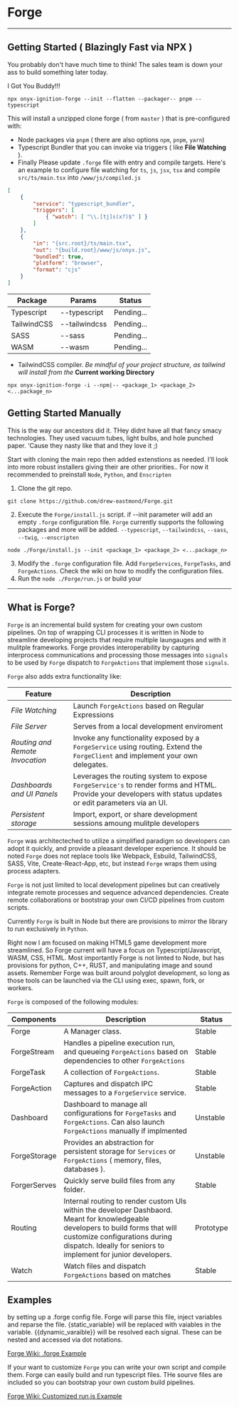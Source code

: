 # Forge
---

## Getting Started ( Blazingly Fast via NPX )

You probably don't have much time to think! The sales team is down your ass to build something later today. 

I Got You Buddy!!!

```
npx onyx-ignition-forge --init --flatten --packager-- pnpm --typescript
```

This will install a unzipped clone forge ( from `master` ) that is pre-configured with:
* Node packages via `pnpm` ( there are also options `npm`, `pnpm`, `yarn`)
* Typescript Bundler that you can invoke via triggers ( like **File Watching** ).
* Finally Please update `.forge` file with entry and compile targets. Here's an example to configure file watching for `ts`, `js`, `jsx`, `tsx` and compile `src/ts/main.tsx` into `/www/js/compiled.js`
```json
[
    {
        "service": "typescript_bundler",
        "triggers": [
            { "watch": [ "\\.[tj]s(x?)$" ] }
        ]
    },
    {
        "in": "{src.root}/ts/main.tsx",
        "out": "{build.root}/www/js/onyx.js",
        "bundled": true,
        "platform": "browser",
        "format": "cjs"
    }
]
```


| Package | Params | Status |
| ------ | ------ | ------ | 
| Typescript | --typescript | Pending... |
| TailwindCSS | --tailwindcss | Pending... |
| SASS | --sass | Pending... |
| WASM | --wasm | Pending... |

* TailwindCSS compiler. *Be mindful of your project structure, as tailwind will install from the* **Current working Directory**

```
npx onyx-ignition-forge -i --npm|-- <package_1> <package_2> <...package_n>
```

## Getting Started Manually
This is the way our ancestors did it. THey didnt have all that fancy smacy technologies. They used vacuum tubes, light bulbs, and hole punched paper. 'Cause they nasty like that and they love it ;)

Start with cloning the main repo then added extenstions as needed. I'll look into more robust installers giving their are other priorities.. For now it recommended to preinstall `Node`, `Python`, and `Enscripten` 

1. Clone the git repo.
```
git clone https://github.com/drew-eastmond/Forge.git
```

2. Execute the `Forge/install.js` script. if --init parameter will add an empty `.forge` configuration file. `Forge` currently supports the following packages and more will be added. `--typescript`,  `--tailwindcss`, `--sass`,  `--twig`,  `--enscripten`

```
node ./Forge/install.js --init <package_1> <package_2> <...package_n>
```

3. Modify the `.forge` configuration file. Add `ForgeServices`, `ForgeTasks`, and `ForgeActions`. Check the wiki on how to modify the configuration files.
4. Run the `node ./Forge/run.js` or build your  

---

## What is Forge? 

`Forge` is an incremental build system for creating your own custom pipelines. On top of wrapping CLI processes it is written in Node to streamline developing projects that require multiple laungauges and with it mulitple frameworks. Forge provides interoperability by capturing interprocess communications and processing those messages into `signals` to be used by `Forge` dispatch to `ForgeActions` that implement those `signals`. 

`Forge` also adds extra functionality like: 

| Feature | Description |
| ------ | ------ |
| *File Watching* | Launch `ForgeActions` based on Regular Expressions |
| *File Server* | Serves from a local development enviroment | 
| *Routing and Remote Invocation* | Invoke any functionality exposed by a `ForgeService` using routing. Extend the `ForgeClient` and implement your own delegates. |
| *Dashboards and UI Panels* | Leverages the routing system to expose `ForgeService's` to render forms and HTML. Provide your developers with status updates or edit parameters via an UI. |
| *Persistent storage* | Import, export, or share development sessions amoung mulitple developers | 

`Forge` was architecteched to utilize a simplified paradigm so developers can adopt it quickly, and provide a pleasant developer experience. It should be noted `Forge` does not replace tools like Webpack, Esbuild, TailwindCSS, SASS, Vite, Create-React-App, etc, but instead `Forge` wraps them using process adapters. 

`Forge` is not just limited to local development pipelines but can creatively integrate remote processes and sequence advanced dependencies. Create remote collaborations or bootstrap your own CI/CD pipelines from custom scripts.

Currently `Forge` is built in Node but there are provisions to mirror the library to run exclusively in `Python`.

Right now l am focused on making HTML5 game development more streamlined. So Forge current will have a focus on Typescript/Javascript, WASM, CSS, HTML. Most importantly Forge is not limted to Node, but has provisions for python, C++, RUST, and manipulating image and sound assets. Remember Forge was built around polyglot development, so long as those tools can be launched via the CLI using exec, spawn, fork, or workers.

`Forge` is composed of the following modules:

| Components | Description | Status |
| ------ | ------ | ----- |
| Forge | A Manager class.  | Stable |
| ForgeStream | Handles a pipeline execution run, and queueing `ForgeActions` based on dependencies to other `ForgeActions` | Stable |
| ForgeTask | A collection of `ForgeActions`. | Stable |
| ForgeAction | Captures and dispatch IPC messages to a `ForgeService` service.  | Stable |
| Dashboard | Dashboard to manage all configurations for `ForgeTasks` and `ForgeActions`. Can also launch `ForgeActions` manually if implmented | Unstable |
| ForgeStorage | Provides an abstraction for persistent storage for `Services` or `ForgeActions` ( memory, files, databases ). | Unstable |
| ForgerServes | Quickly serve build files from any folder. | Stable |
| Routing | Internal routing to render custom UIs within the developer Dashbaord. Meant for knowledgeable developers to build forms that will customize configurations during dispatch. Ideally for seniors to implement for junior developers. | Prototype |
| Watch | Watch files and dispatch `ForgeActions` based on matches | Stable |

## Examples

by setting up a .forge config file. Forge will parse this file, inject variables and reparse the file. {static_variable} will be replaced with vaiables in the variable. {{dynamic_varaible}} will be resolved each signal. These can be nested and accessed via dot notations.


[Forge Wiki: .forge Example](https://github.com/drew-eastmond/Forge/wiki/%22.forge%22-configuration-file)


If your want to customize `Forge` you can write your own script and compile them. Forge can easily build and run typescript files. THe sourve files are included so you can bootstrap your own custom build pipelines.

[Forge Wiki: Customized run.js Example](https://github.com/drew-eastmond/Forge/wiki/Customized-%22run.js%22-script)

